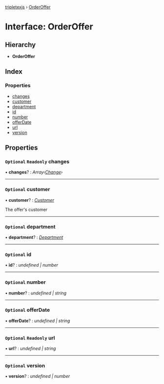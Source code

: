 [tripletexjs](../README.md) › [OrderOffer](orderoffer.md)

# Interface: OrderOffer

## Hierarchy

* **OrderOffer**

## Index

### Properties

* [changes](orderoffer.md#optional-readonly-changes)
* [customer](orderoffer.md#optional-customer)
* [department](orderoffer.md#optional-department)
* [id](orderoffer.md#optional-id)
* [number](orderoffer.md#optional-number)
* [offerDate](orderoffer.md#optional-offerdate)
* [url](orderoffer.md#optional-readonly-url)
* [version](orderoffer.md#optional-version)

## Properties

### `Optional` `Readonly` changes

• **changes**? : *Array‹[Change](../modules/change.md)›*

___

### `Optional` customer

• **customer**? : *[Customer](../modules/customer.md)*

The offer's customer

___

### `Optional` department

• **department**? : *[Department](department.md)*

___

### `Optional` id

• **id**? : *undefined | number*

___

### `Optional` number

• **number**? : *undefined | string*

___

### `Optional` offerDate

• **offerDate**? : *undefined | string*

___

### `Optional` `Readonly` url

• **url**? : *undefined | string*

___

### `Optional` version

• **version**? : *undefined | number*
